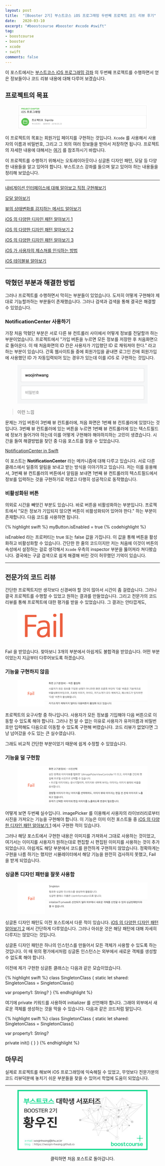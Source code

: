 ```yaml
---
layout: post
title:  "[Booster 2기] 부스트코스 iOS 프로그래밍 두번째 프로젝트 코드 리뷰 후기"
date:   2020-03-10
excerpt: "#boostcourse #booster #xcode #swift"
tag:
- boostcourse
- booster
- xcode
- swift
comments: false
---
```


이 포스트에서는 [부스트코스 iOS 프로그래밍 강좌](https://www.edwith.org/boostcourse-ios) 의 두번째 프로젝트를 수행하면서 얻은 정보들이나 코드 리뷰 내용에 대해 다루어 보겠습니다.

## 프로젝트의 목표

<figure>
  <a href="https://raw.githubusercontent.com/woojin-hwang/woojin-hwang.github.io/master/_posts/img/boostcourse/iosReview1.png"><img src="https://raw.githubusercontent.com/woojin-hwang/woojin-hwang.github.io/master/_posts/img/boostcourse/iosReview1.png"></a>
</figure>

이 프로젝트의 목표는 회원가입 페이지를 구현하는 것입니다. `Xcode` 를 사용해서 사용자의 이름과 비밀번호, 그리고 그 외의 여러 정보들을 받아서 저장하면 됩니다. 프로젝트의 자세한 내용에 대해서는 [여기](https://www.edwith.org/boostcourse-ios/joinLectures/12971) 를 참조하시기 바랍니다.

이 프로젝트를 수행하기 위해서는 오토레이아웃이나 싱글톤 디자인 패턴, 모달 등 다양한 내용들을 알고 있어야 합니다. 부스트코스 강좌를 들으며 알고 있어야 하는 내용들을 정리해 보았습니다.

---

[내비게이션 인터페이스에 대해 알아보고 직접 구현해보기](https://woojin-hwang.github.io/navigation-interface/)

[모달 알아보기](https://woojin-hwang.github.io/modal/)

[뷰의 상태변화를 감지하는 메서드 알아보기](https://woojin-hwang.github.io/view-behavior/)

[iOS 의 다양한 디자인 패턴 알아보기 1](https://woojin-hwang.github.io/ios-pattern1/)

[iOS 의 다양한 디자인 패턴 알아보기 2](https://woojin-hwang.github.io/ios-pattern2/)

[iOS 의 다양한 디자인 패턴 알아보기 3](https://woojin-hwang.github.io/ios-pattern3/)

[iOS 가 사용자의 제스쳐를 인식하는 방법](https://woojin-hwang.github.io/gesture/)

[iOS 테이블뷰 알아보기](https://woojin-hwang.github.io/table-view/)

---

## 막혔던 부분과 해결한 방법

그러나 프로젝트를 수행하면서 막히는 부분들이 있었습니다. 도저히 어떻게 구현해야 제대로 기능할까하는 부분들이 존재했습니다. 그러나 검색과 검색을 통해 결국은 해결할 수 있었습니다.

### NotificationCenter 사용하기

가장 처음 막혔던 부분은 서로 다른 뷰 컨트롤러 사이에서 어떻게 정보를 전달할까 하는 부분이었습니다. 프로젝트에서 "가입 버튼을 누르면 모든 정보를 저장한 후 처음화면으로 돌아온다. 이 때 처음화면의 ID 칸은 사용자가 기입했던 ID 로 채워져야 한다." 라고 하는 부분이 있습니다. 간혹 웹사이트들 중에 회원가입을 끝내면 로그인 칸에 회원가입에 사용했던 ID 가 자동입력되어 있는 경우가 있는데 이를 iOS 로 구현하는 것입니다.

<figure>
  <a href="https://raw.githubusercontent.com/woojin-hwang/woojin-hwang.github.io/master/_posts/img/boostcourse/iosReview2.png"><img src="https://raw.githubusercontent.com/woojin-hwang/woojin-hwang.github.io/master/_posts/img/boostcourse/iosReview2.png"></a>
</figure>

> 이런 느낌

문제는 가입 버튼이 3번째 뷰 컨트롤러에, 처음 화면은 1번째 뷰 컨트롤러에 있었다는 것입니다. 3번째 뷰 컨트롤러에 있는 버튼을 누르면 1번째 뷰 컨트롤러에 있는 텍스트필드에 정보가 들어가야 하는데 이를 어떻게 구현해야 해야하지하는 고민이 생겼습니다. 시간을 들여 해결방법을 찾던 중 다음 포스트를 찾을 수 있었습니다.

[NotificationCenter in Swift](https://medium.com/@nimjea/notificationcenter-in-swift-104b31f59772)

이 포스트는 **NotificationCenter** 라는 메카니즘에 대해 다루고 있습니다. 서로 다른 클래스에서 일종의 알림을 보내고 받는 방식을 이야기하고 있습니다. 저는 이를 응용해서, 3번째 뷰 컨트롤러의 버튼에서 알림을 보내면 1번째 뷰 컨트롤러의 텍스트필드에서 정보를 입력하는 것을 구현하기로 하였고 다행히 성공적으로 동작했습니다.

### 비활성화된 버튼

의외로 시간을 빼앗긴 부분도 있습니다. 바로 버튼을 비활성화하는 부분입니다. 프로젝트에서 "모든 정보가 기입되지 않으면 버튼이 비활성화되어 있어야 한다." 하는 부분이 존재합니다. 다음 코드를 사용하면 됩니다.

{% highlight swift %}
myButton.isEnabled = true
{% codehighlight %}

isEnabled 라는 프로퍼티는 true 또는 false 값을 가집니다. 이 값을 통해 버튼을 활성화하고 비활성화할 수 있습니다. 간단한 한 줄의 코드이지만 저는 처음에 이것이 버튼의 속성에서 설정하는 걸로 생각해서 `Xcode` 우측의 inspector 부분을 뚫어져라 쳐다봤습니다. 결국에는 구글 검색으로 쉽게 해결해 버린 것이 허무했던 기억이 있습니다.

---

## 전문가의 코드 리뷰

간단한 프로젝트지만 생각보다 신경써야 할 것이 많아서 시간이 좀 걸렸습니다. 그러나 결국 프로젝트를 수행할 수 있었고 원하는 결과를 만들었습니다. 그리고 전문가의 코드 리뷰를 통해 프로젝트에 대한 평가를 받을 수 있었습니다. 그 결과는 안타깝게도,

<figure>
  <a href="https://raw.githubusercontent.com/woojin-hwang/woojin-hwang.github.io/master/_posts/img/boostcourse/iosReview22.png"><img src="https://raw.githubusercontent.com/woojin-hwang/woojin-hwang.github.io/master/_posts/img/boostcourse/iosReview22.png"></a>
</figure>

Fail 을 받았습니다. 찾아보니 3개의 부분에서 아쉽게도 불합격을 받았습니다. 어떤 부분이었는지 지금부터 다루어보도록 하겠습니다.

### 기능을 구현하지 않음

<figure>
  <a href="https://raw.githubusercontent.com/woojin-hwang/woojin-hwang.github.io/master/_posts/img/boostcourse/iosReview3.png"><img src="https://raw.githubusercontent.com/woojin-hwang/woojin-hwang.github.io/master/_posts/img/boostcourse/iosReview3.png"></a>
</figure>

프로젝트의 요구사항 중 하나입니다. 사용자가 모든 정보를 기입해야 다음 버튼으로 이동할 수 있도록 해야 합니다. 그러나 전 알 수 없는 이유로 사용자가 유저이름과 비밀번호만 입력해도 다음으로 이동할 수 있도록 구현해 버렸습니다. 코드 리뷰가 없었다면 그냥 넘어갔을 수도 있는 큰 실수였습니다.

그래도 비교적 간단한 부분이었기 때문에 쉽게 수정할 수 있었습니다.

### 기능을 덜 구현함

<figure>
  <a href="https://raw.githubusercontent.com/woojin-hwang/woojin-hwang.github.io/master/_posts/img/boostcourse/iosReview4.png"><img src="https://raw.githubusercontent.com/woojin-hwang/woojin-hwang.github.io/master/_posts/img/boostcourse/iosReview4.png"></a>
</figure>

어떻게 보면 두번째 실수입니다. imagePicker 를 이용해서 사용자의 라이브러리로부터 사진을 가져오는 기능을 구현해야 합니다. 이 기능은 이미 이전 포스트들 중 [iOS 의 다양한 디자인 패턴 알아보기 1](https://woojin-hwang.github.io/ios-pattern1/) 에서 구현한 적이 있습니다.

그러나 해당 포스트에서 구현한 내용은 이미지를 가져와서 그대로 사용하는 것이었고, 여기서는 이미지를 사용자가 원하는대로 편집할 시 편집된 이미지를 사용하는 것이 추가되었습니다. 아쉽게도 해당 부분에서 코드를 완전하게 구현하지 않았습니다. 정확하게는 구현을 나름 하기는 했지만 시뮬레이터에서 해당 기능을 완전히 검사하지 못했고, Fail 을 받게 되었습니다.

### 싱글톤 디자인 패턴을 잘못 사용함

<figure>
  <a href="https://raw.githubusercontent.com/woojin-hwang/woojin-hwang.github.io/master/_posts/img/boostcourse/iosReview5.png"><img src="https://raw.githubusercontent.com/woojin-hwang/woojin-hwang.github.io/master/_posts/img/boostcourse/iosReview5.png"></a>
</figure>

싱글톤 디자인 패턴도 이전 포스트에서 다룬 적이 있습니다. [iOS 의 다양한 디자인 패턴 알아보기 2](https://woojin-hwang.github.io/ios-pattern2/) 에서 간단하게 다루었습니다. 그러나 아쉬운 것은 해당 패턴에 대해 자세히 다루지는 않았다는 것입니다.

싱글톤 디자인 패턴은 하나의 인스턴스를 만들어서 모든 객체가 사용할 수 있도록 하는 것입니다. 이 때 위의 평가에서처럼 싱글톤 인스턴스는 외부에서 새로운 객체를 생성할 수 없도록 해야 합니다.

이전에 제가 구현한 싱글톤 클래스는 다음과 같은 모습이었습니다.

{% highlight swift %}
class SingletonClass {
  static let shared: SingletonClass = SingletonClass()

  var property1: String?
}
{% endhighlight %}

여기에 private 키워드를 사용하여 initializer 를 선언해야 합니다. 그래야 외부에서 새로운 객체를 생성하는 것을 막을 수 있습니다. 다음과 같은 코드처럼 말입니다.

{% highlight swift %}
class SingletonClass {
  static let shared: SingletonClass = SingletonClass()

  var property1: String?

  private init() { }
}
{% endhighlight %}

## 마무리

실제로 프로젝트를 해보며 iOS 프로그래밍에 익숙해질 수 있었고, 무엇보다 전문가분의 코드 리뷰덕분에 놓치기 쉬운 부분들을 찾을 수 있어서 학업에 도움이 되었습니다.

---

<figure>
  <a href="https://woojin-hwang.github.io/boostcourse-ios/"><img src="https://raw.githubusercontent.com/woojin-hwang/woojin-hwang.github.io/master/_posts/img/boostcourse/tag.jpg"></a>
</figure>
<center>클릭하면 처음 포스트로 돌아갑니다.</center>